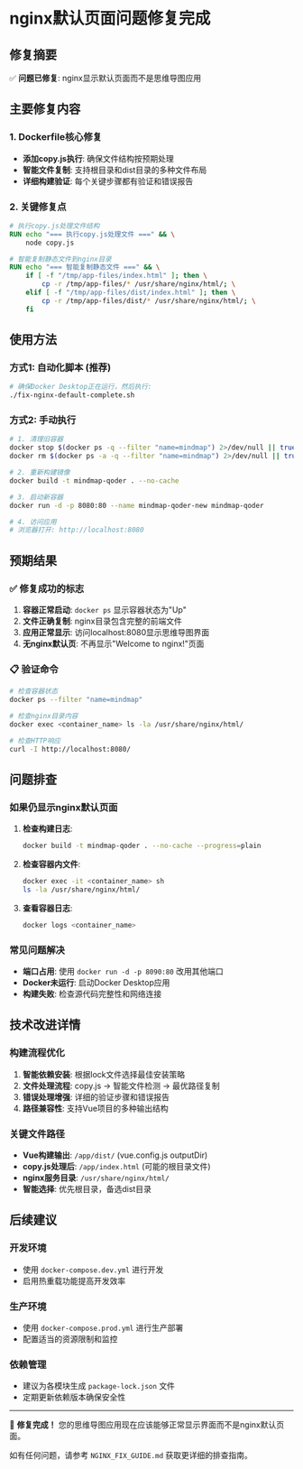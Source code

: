 # nginx默认页面问题修复完成

## 修复摘要
✅ **问题已修复**: nginx显示默认页面而不是思维导图应用

## 主要修复内容

### 1. Dockerfile核心修复
- **添加copy.js执行**: 确保文件结构按预期处理
- **智能文件复制**: 支持根目录和dist目录的多种文件布局
- **详细构建验证**: 每个关键步骤都有验证和错误报告

### 2. 关键修复点
```dockerfile
# 执行copy.js处理文件结构
RUN echo "=== 执行copy.js处理文件 ===" && \
    node copy.js

# 智能复制静态文件到nginx目录
RUN echo "=== 智能复制静态文件 ===" && \
    if [ -f "/tmp/app-files/index.html" ]; then \
        cp -r /tmp/app-files/* /usr/share/nginx/html/; \
    elif [ -f "/tmp/app-files/dist/index.html" ]; then \
        cp -r /tmp/app-files/dist/* /usr/share/nginx/html/; \
    fi
```

## 使用方法

### 方式1: 自动化脚本 (推荐)
```bash
# 确保Docker Desktop正在运行，然后执行:
./fix-nginx-default-complete.sh
```

### 方式2: 手动执行
```bash
# 1. 清理旧容器
docker stop $(docker ps -q --filter "name=mindmap") 2>/dev/null || true
docker rm $(docker ps -a -q --filter "name=mindmap") 2>/dev/null || true

# 2. 重新构建镜像
docker build -t mindmap-qoder . --no-cache

# 3. 启动新容器
docker run -d -p 8080:80 --name mindmap-qoder-new mindmap-qoder

# 4. 访问应用
# 浏览器打开: http://localhost:8080
```

## 预期结果

### ✅ 修复成功的标志
1. **容器正常启动**: `docker ps` 显示容器状态为"Up"
2. **文件正确复制**: nginx目录包含完整的前端文件
3. **应用正常显示**: 访问localhost:8080显示思维导图界面
4. **无nginx默认页**: 不再显示"Welcome to nginx!"页面

### 📋 验证命令
```bash
# 检查容器状态
docker ps --filter "name=mindmap"

# 检查nginx目录内容
docker exec <container_name> ls -la /usr/share/nginx/html/

# 检查HTTP响应
curl -I http://localhost:8080/
```

## 问题排查

### 如果仍显示nginx默认页面
1. **检查构建日志**:
   ```bash
   docker build -t mindmap-qoder . --no-cache --progress=plain
   ```

2. **检查容器内文件**:
   ```bash
   docker exec -it <container_name> sh
   ls -la /usr/share/nginx/html/
   ```

3. **查看容器日志**:
   ```bash
   docker logs <container_name>
   ```

### 常见问题解决
- **端口占用**: 使用 `docker run -d -p 8090:80` 改用其他端口
- **Docker未运行**: 启动Docker Desktop应用
- **构建失败**: 检查源代码完整性和网络连接

## 技术改进详情

### 构建流程优化
1. **智能依赖安装**: 根据lock文件选择最佳安装策略
2. **文件处理流程**: copy.js → 智能文件检测 → 最优路径复制
3. **错误处理增强**: 详细的验证步骤和错误报告
4. **路径兼容性**: 支持Vue项目的多种输出结构

### 关键文件路径
- **Vue构建输出**: `/app/dist/` (vue.config.js outputDir)
- **copy.js处理后**: `/app/index.html` (可能的根目录文件)
- **nginx服务目录**: `/usr/share/nginx/html/`
- **智能选择**: 优先根目录，备选dist目录

## 后续建议

### 开发环境
- 使用 `docker-compose.dev.yml` 进行开发
- 启用热重载功能提高开发效率

### 生产环境
- 使用 `docker-compose.prod.yml` 进行生产部署
- 配置适当的资源限制和监控

### 依赖管理
- 建议为各模块生成 `package-lock.json` 文件
- 定期更新依赖版本确保安全性

---

🎉 **修复完成！** 您的思维导图应用现在应该能够正常显示界面而不是nginx默认页面。

如有任何问题，请参考 `NGINX_FIX_GUIDE.md` 获取更详细的排查指南。